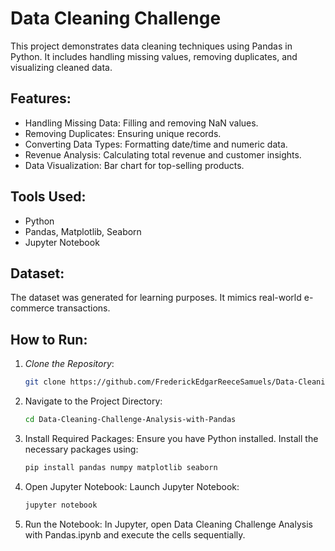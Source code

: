 # Data Cleaning Challenge
This project demonstrates data cleaning techniques using Pandas in Python. It includes handling missing values, removing duplicates, and visualizing cleaned data.

## Features:
- Handling Missing Data: Filling and removing NaN values.
- Removing Duplicates: Ensuring unique records.
- Converting Data Types: Formatting date/time and numeric data.
- Revenue Analysis: Calculating total revenue and customer insights.
- Data Visualization: Bar chart for top-selling products.

## Tools Used:
- Python
- Pandas, Matplotlib, Seaborn
- Jupyter Notebook

## Dataset:
The dataset was generated for learning purposes. It mimics real-world e-commerce transactions.

## How to Run:

1. *Clone the Repository*:
   ```bash
   git clone https://github.com/FrederickEdgarReeceSamuels/Data-Cleaning-Challenge-Analysis-with-Pandas.git

2. Navigate to the Project Directory:
  
   ```bash
   cd Data-Cleaning-Challenge-Analysis-with-Pandas


3. Install Required Packages: Ensure you have Python installed. Install the necessary packages using:

   ```bash
   pip install pandas numpy matplotlib seaborn


4. Open Jupyter Notebook: Launch Jupyter Notebook:

   ```bash
   jupyter notebook


5. Run the Notebook: In Jupyter, open Data Cleaning Challenge Analysis with Pandas.ipynb and execute the cells sequentially.
